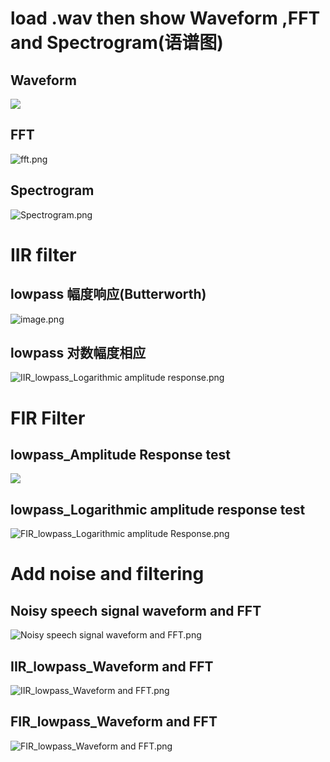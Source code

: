 # load .wav then show Waveform ,FFT and Spectrogram(语谱图)
## Waveform
![](https://pppppall.oss-cn-guangzhou.aliyuncs.com/undefinedwaveform.png)
## FFT
![fft.png](https://pppppall.oss-cn-guangzhou.aliyuncs.com/undefinedfft.png)
## Spectrogram
![Spectrogram.png](https://pppppall.oss-cn-guangzhou.aliyuncs.com/undefinedSpectrogram.png)
# IIR filter
## lowpass 幅度响应(Butterworth)
![image.png](https://pppppall.oss-cn-guangzhou.aliyuncs.com/undefined20250527144558.png)

## lowpass 对数幅度相应
![IIR_lowpass_Logarithmic amplitude response.png](https://pppppall.oss-cn-guangzhou.aliyuncs.com/undefinedIIR_lowpass_Logarithmic%20amplitude%20response.png)
# FIR Filter
## lowpass_Amplitude Response test
![](https://pppppall.oss-cn-guangzhou.aliyuncs.com/undefinedFIR_lowpass_Amplitude%20Response.png)
## lowpass_Logarithmic amplitude response test
![FIR_lowpass_Logarithmic amplitude Response.png](https://pppppall.oss-cn-guangzhou.aliyuncs.com/undefinedFIR_lowpass_Logarithmic%20amplitude%20Response.png)
# Add noise and filtering
## Noisy speech signal waveform and FFT
![Noisy speech signal waveform and FFT.png](https://pppppall.oss-cn-guangzhou.aliyuncs.com/undefinedNoisy%20speech%20signal%20waveform%20and%20FFT.png)
## IIR_lowpass_Waveform and FFT
![IIR_lowpass_Waveform and FFT.png](https://pppppall.oss-cn-guangzhou.aliyuncs.com/undefinedIIR_lowpass_Waveform%20and%20FFT.png)
## FIR_lowpass_Waveform and FFT
![FIR_lowpass_Waveform and FFT.png](https://pppppall.oss-cn-guangzhou.aliyuncs.com/undefinedFIR_lowpass_Waveform%20and%20FFT.png)
